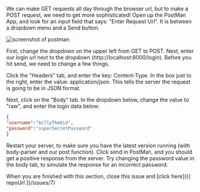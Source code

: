We can make GET requests all day through the browser url, but to make a POST request, we need to get more sophisticated! Open up the PostMan App, and look for an input field that says: "Enter Request Url". It is between a dropdown menu and a Send button.

<img src='{{ repoUrl }}/postman.PNG' alt="screenshot of postman">
 
First, change the dropdown on the upper left from GET to POST. Next, enter our login url next to the dropdown (http://localhost:8000/login). Before you hit send, we need to change a few things.
 
Click the "Headers" tab, and enter the key: Content-Type. In the box just to the right, enter the value: application/json. This tells the server the request is going to be in JSON format.
 
Next, click on the "Body" tab. In the dropdown below, change the value to "raw", and enter the login data below:
```json 
{
"username":"billyTheKid",
"password":"superSecretPassword"
}
```
Restart your server, to make sure you have the latest version running (with body-parser and our post function). Click send in PostMan, and you should get a positive response from the server. Try changing the password value in the body tab, to simulate the response for an incorrect password.

When you are finished with this section, close this issue and [click here]({{ repoUrl }}/issues/7)
